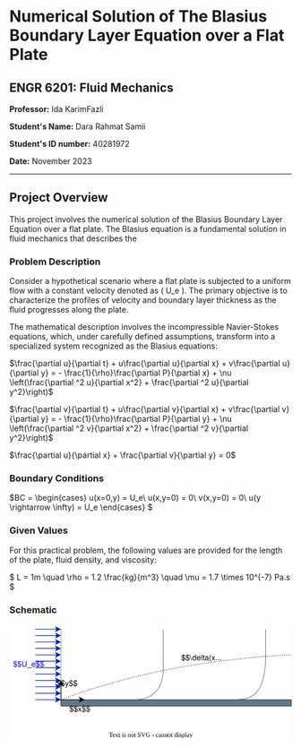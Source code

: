 # Numerical Solution of The Blasius Boundary Layer Equation over a Flat Plate

## ENGR 6201: Fluid Mechanics

**Professor:** Ida KarimFazli

**Student's Name:** Dara Rahmat Samii

**Student's ID number:** 40281972

**Date:** November 2023

---
## Project Overview

This project involves the numerical solution of the Blasius Boundary Layer Equation over a flat plate. The Blasius equation is a fundamental solution in fluid mechanics that describes the

### Problem Description

Consider a hypothetical scenario where a flat plate is subjected to a uniform flow with a constant velocity denoted as \( U_e \). The primary objective is to characterize the profiles of velocity and boundary layer thickness as the fluid progresses along the plate.

The mathematical description involves the incompressible Navier-Stokes equations, which, under carefully defined assumptions, transform into a specialized system recognized as the Blasius equations:


$\frac{\partial u}{\partial t} + u\frac{\partial u}{\partial x} + v\frac{\partial u}{\partial y} = - \frac{1}{\rho}\frac{\partial P}{\partial x} + \nu \left(\frac{\partial ^2 u}{\partial x^2} + \frac{\partial ^2 u}{\partial y^2}\right)$


$\frac{\partial v}{\partial t} + u\frac{\partial v}{\partial x} + v\frac{\partial v}{\partial y} = - \frac{1}{\rho}\frac{\partial P}{\partial y} + \nu \left(\frac{\partial ^2 v}{\partial x^2} + \frac{\partial ^2 v}{\partial y^2}\right)$


$\frac{\partial u}{\partial x} + \frac{\partial v}{\partial y} = 0$

### Boundary Conditions


$BC =
\begin{cases}
  u(x=0,y) = U_e\\
  u(x,y=0) = 0\\
  v(x,y=0) = 0\\
  u(y \rightarrow \infty) = U_e
\end{cases}
$

### Given Values

For this practical problem, the following values are provided for the length of the plate, fluid density, and viscosity:

$
L = 1m \quad \rho = 1.2 \frac{kg}{m^3} \quad \mu = 1.7 \times 10^{-7} Pa.s
$

### Schematic

![Schematic of Blasius plate problem](plots/schematic.svg)
